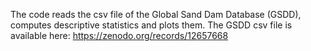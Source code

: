 The code reads the csv file of the Global Sand Dam Database (GSDD), computes descriptive statistics and plots them.
The GSDD csv file is available here: https://zenodo.org/records/12657668

